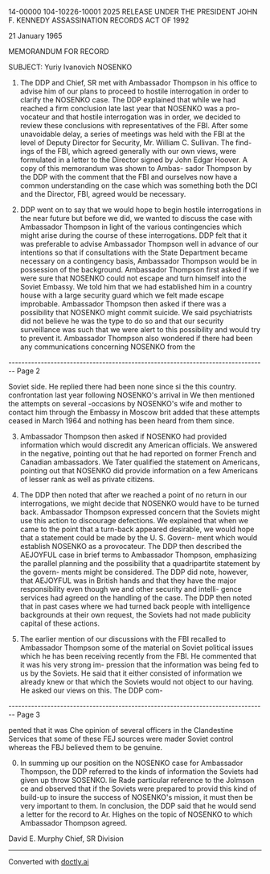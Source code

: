 14-00000
104-10226-10001
2025 RELEASE UNDER THE PRESIDENT JOHN F. KENNEDY ASSASSINATION RECORDS ACT OF 1992

21 January 1965

MEMORANDUM FOR RECORD

SUBJECT: Yuriy Ivanovich NOSENKO

1. The DDP and Chief, SR met with Ambassador Thompson in his office to advise him of our plans to proceed to hostile interrogation in order to clarify the NOSENKO case. The DDP explained that while we had reached a firm conclusion late last year that NOSENKO was a pro- vocateur and that hostile interrogation was in order, we decided to review these conclusions with representatives of the FBI. After some unavoidable delay, a series of meetings was held with the FBI at the level of Deputy Director for Security, Mr. William C. Sullivan. The find- ings of the FBI, which agreed generally with our own views, were formulated in a letter to the Director signed by John Edgar Hoover. A copy of this memorandum was shown to Ambas- sador Thompson by the DDP with the comment that the FBI and ourselves now have a common understanding on the case which was something both the DCI and the Director, FBI, agreed would be necessary.

2. DDP went on to say that we would hope to begin hostile interrogations in the near future but before we did, we wanted to discuss the case with Ambassador Thompson in light of the various contingencies which might arise during the course of these interrogations. DDP felt that it was preferable to advise Ambassador Thompson well in advance of our intentions so that if consultations with the State Department became necessary on a contingency basis, Ambassador Thompson would be in possession of the background. Ambassador Thompson first asked if we were sure that NOSENKO could not escape and turn himself into the Soviet Embassy. We told him that we had established him in a country house with a large security guard which we felt made escape improbable. Ambassador Thompson then asked if there was a possibility that NOSENKO might commit suicide. We said psychiatrists did not believe he was the type to do so and that our security surveillance was such that we were alert to this possibility and would try to prevent it. Ambassador Thompson also wondered if there had been any communications concerning NOSENKO from the


-------------------------------------------------------------------------------- Page 2

Soviet side. He replied there had been none since si the
this country. confrontation last year following NOSENKO's arrival in
We then mentioned the attempts on several -occasions by NOSENKO's wife and mother to contact him
through the Embassy in Moscow brit added that these attempts
ceased in March 1964 and nothing has been heard from them
since.

3. Ambassador Thompson then asked if NOSENKO had
   provided information which would discredit any American
   officials. We answered in the negative, pointing out
   that he had reported on former French and Canadian
   ambassadors. We Tater qualified the statement on Americans,
   pointing out that NOSENKO did provide information on a few
   Americans of lesser rank as well as private citizens.

4. The DDP then noted that after we reached a
   point of no return in our interrogations, we might decide
   that NOSENKO would have to be turned back. Ambassador
   Thompson expressed concern that the Soviets might use this
   action to discourage defections. We explained that when we
   came to the point that a turn-back appeared desirable, we
   would hope that a statement could be made by the U. S. Govern-
   ment which would establish NOSENKO as a provocateur. The
   DDP then described the AEJOYFUL case in brief terms to
   Ambassador Thompson, emphasizing the parallel planning and
   the possibility that a quadripartite statement by the govern-
   ments might be considered. The DDP did note, however, that
   AEJOYFUL was in British hands and that they have the major
   responsibility even though we and other security and intelli-
   gence services had agreed on the handling of the case. The
   DDP then noted that in past cases where we had turned back
   people with intelligence backgrounds at their own request,
   the Soviets had not made publicity capital of these actions.

5. The earlier mention of our discussions with the
   FBI recalled to Ambassador Thompson some of the material on
   Soviet political issues which he has been receiving recently
   from the FBI. He commented that it was his very strong im-
   pression that the information was being fed to us by the
   Soviets. He said that it either consisted of information
   we already knew or that which the Soviets would not object
   to our having. He asked our views on this. The DDP com-


-------------------------------------------------------------------------------- Page 3

pented that it was Che opinion of several officers in the Clandestine Services that some of these FEJ sources were mader Soviet control whereas the FBJ believed them to be genuine.

0. In summing up our position on the NOSENKO case for Ambassador Thompson, the DDP referred to the kinds of information the Soviets had given up throw SOSENKO. lie Rade particular reference to the Jolmson ce and observed that if the Soviets were prepared to provid this kind of build-up to insure the success of NOSENKO's mission, it must then be very important to them. In conclusion, the DDP said that he would send a letter for the record to Ar. Highes on the topic of NOSENKO to which Ambassador Thompson agreed.

David E. Murphy
Chief, SR Division


---
Converted with [doctly.ai](https://doctly.ai)